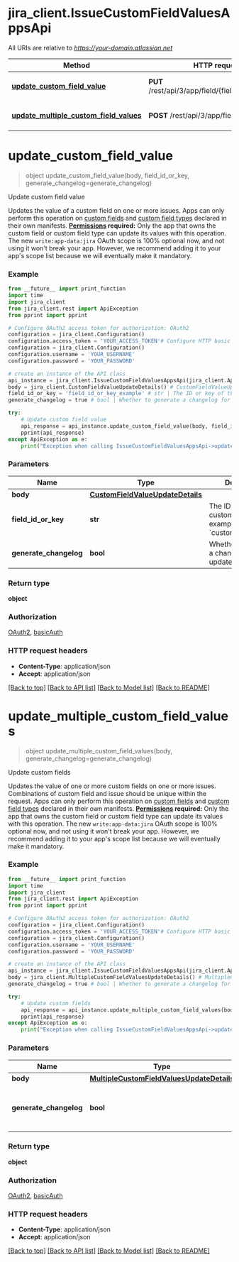 # jira_client.IssueCustomFieldValuesAppsApi

All URIs are relative to *https://your-domain.atlassian.net*

Method | HTTP request | Description
------------- | ------------- | -------------
[**update_custom_field_value**](IssueCustomFieldValuesAppsApi.md#update_custom_field_value) | **PUT** /rest/api/3/app/field/{fieldIdOrKey}/value | Update custom field value
[**update_multiple_custom_field_values**](IssueCustomFieldValuesAppsApi.md#update_multiple_custom_field_values) | **POST** /rest/api/3/app/field/value | Update custom fields

# **update_custom_field_value**
> object update_custom_field_value(body, field_id_or_key, generate_changelog=generate_changelog)

Update custom field value

Updates the value of a custom field on one or more issues.  Apps can only perform this operation on [custom fields](https://developer.atlassian.com/platform/forge/manifest-reference/modules/jira-custom-field/) and [custom field types](https://developer.atlassian.com/platform/forge/manifest-reference/modules/jira-custom-field-type/) declared in their own manifests.  **[Permissions](#permissions) required:** Only the app that owns the custom field or custom field type can update its values with this operation.  The new `write:app-data:jira` OAuth scope is 100% optional now, and not using it won't break your app. However, we recommend adding it to your app's scope list because we will eventually make it mandatory.

### Example
```python
from __future__ import print_function
import time
import jira_client
from jira_client.rest import ApiException
from pprint import pprint

# Configure OAuth2 access token for authorization: OAuth2
configuration = jira_client.Configuration()
configuration.access_token = 'YOUR_ACCESS_TOKEN'# Configure HTTP basic authorization: basicAuth
configuration = jira_client.Configuration()
configuration.username = 'YOUR_USERNAME'
configuration.password = 'YOUR_PASSWORD'

# create an instance of the API class
api_instance = jira_client.IssueCustomFieldValuesAppsApi(jira_client.ApiClient(configuration))
body = jira_client.CustomFieldValueUpdateDetails() # CustomFieldValueUpdateDetails | 
field_id_or_key = 'field_id_or_key_example' # str | The ID or key of the custom field. For example, `customfield_10010`.
generate_changelog = true # bool | Whether to generate a changelog for this update. (optional) (default to true)

try:
    # Update custom field value
    api_response = api_instance.update_custom_field_value(body, field_id_or_key, generate_changelog=generate_changelog)
    pprint(api_response)
except ApiException as e:
    print("Exception when calling IssueCustomFieldValuesAppsApi->update_custom_field_value: %s\n" % e)
```

### Parameters

Name | Type | Description  | Notes
------------- | ------------- | ------------- | -------------
 **body** | [**CustomFieldValueUpdateDetails**](CustomFieldValueUpdateDetails.md)|  | 
 **field_id_or_key** | **str**| The ID or key of the custom field. For example, &#x60;customfield_10010&#x60;. | 
 **generate_changelog** | **bool**| Whether to generate a changelog for this update. | [optional] [default to true]

### Return type

**object**

### Authorization

[OAuth2](../README.md#OAuth2), [basicAuth](../README.md#basicAuth)

### HTTP request headers

 - **Content-Type**: application/json
 - **Accept**: application/json

[[Back to top]](#) [[Back to API list]](../README.md#documentation-for-api-endpoints) [[Back to Model list]](../README.md#documentation-for-models) [[Back to README]](../README.md)

# **update_multiple_custom_field_values**
> object update_multiple_custom_field_values(body, generate_changelog=generate_changelog)

Update custom fields

Updates the value of one or more custom fields on one or more issues. Combinations of custom field and issue should be unique within the request.  Apps can only perform this operation on [custom fields](https://developer.atlassian.com/platform/forge/manifest-reference/modules/jira-custom-field/) and [custom field types](https://developer.atlassian.com/platform/forge/manifest-reference/modules/jira-custom-field-type/) declared in their own manifests.  **[Permissions](#permissions) required:** Only the app that owns the custom field or custom field type can update its values with this operation.  The new `write:app-data:jira` OAuth scope is 100% optional now, and not using it won't break your app. However, we recommend adding it to your app's scope list because we will eventually make it mandatory.

### Example
```python
from __future__ import print_function
import time
import jira_client
from jira_client.rest import ApiException
from pprint import pprint

# Configure OAuth2 access token for authorization: OAuth2
configuration = jira_client.Configuration()
configuration.access_token = 'YOUR_ACCESS_TOKEN'# Configure HTTP basic authorization: basicAuth
configuration = jira_client.Configuration()
configuration.username = 'YOUR_USERNAME'
configuration.password = 'YOUR_PASSWORD'

# create an instance of the API class
api_instance = jira_client.IssueCustomFieldValuesAppsApi(jira_client.ApiClient(configuration))
body = jira_client.MultipleCustomFieldValuesUpdateDetails() # MultipleCustomFieldValuesUpdateDetails | 
generate_changelog = true # bool | Whether to generate a changelog for this update. (optional) (default to true)

try:
    # Update custom fields
    api_response = api_instance.update_multiple_custom_field_values(body, generate_changelog=generate_changelog)
    pprint(api_response)
except ApiException as e:
    print("Exception when calling IssueCustomFieldValuesAppsApi->update_multiple_custom_field_values: %s\n" % e)
```

### Parameters

Name | Type | Description  | Notes
------------- | ------------- | ------------- | -------------
 **body** | [**MultipleCustomFieldValuesUpdateDetails**](MultipleCustomFieldValuesUpdateDetails.md)|  | 
 **generate_changelog** | **bool**| Whether to generate a changelog for this update. | [optional] [default to true]

### Return type

**object**

### Authorization

[OAuth2](../README.md#OAuth2), [basicAuth](../README.md#basicAuth)

### HTTP request headers

 - **Content-Type**: application/json
 - **Accept**: application/json

[[Back to top]](#) [[Back to API list]](../README.md#documentation-for-api-endpoints) [[Back to Model list]](../README.md#documentation-for-models) [[Back to README]](../README.md)

